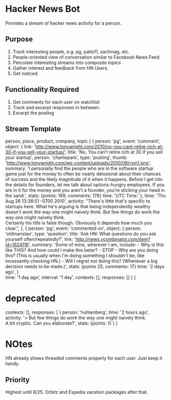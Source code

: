
# Hacker News Bot 

Provides a stream of hacker news activity for a person. 

## Purpose 

1. Track interesting people, e.g. pg, patio11, sachinag, etc. 
2. People-oriented view of conversation similar to Facebook News Feed.
3. Percolate interesting streams into composite topics 
4. Gather interest and feedback from HN Users.
5. Get noticed. 

## Functionality Required

1. Get comments for each user on watchlist
2. Track and excerpt responses in between. 
3. Excerpt the posting

## Stream Template
person, place, product, company, topic
[
{
  person: 'pg',
  event: 'comment',
  object: {
    link: 'http://www.tonywright.com/2010/no-you-cant-retire-rich-at-30-if-you-sell-your-startup/',
    title: 'No, You can\'t retire rich at 30 if you sell your startup',
    person: 'charliepark',
    type: 'posting',
    thumb: 'http://www.tonywright.com/wp-content/uploads/2010/08/rym1.png',
    summary: 'I personally find the people who are in the software startup game just for the money to often be nearly delusional about their chances of success and the likely magnitude of it when it happens. Before I get into the details for founders, let me talk about options-hungry employees. If you are in it for the money and you aren’t a founder, you’re sticking your head in the sand.',
    stats: {points: 199, comments: 176}
    time: 'UTC Time.'
  },
  time: 'Thu Aug 26 13:38:51 -0700 2010',
  activity: "There's little that's specific to startups here. What he's arguing is that being independently wealthy doesn't work the way one might naively think. But few things do work the way one might naively think.<br/>Certainly his title is false though. Obviously it depends how much you clear.", 
},
{
  person: 'pg',
  event: 'commented on',
  object: {
    person: 'oldmanstan',
    type: 'question',
    title: 'Ask HN: What questions do you ask yourself often/repeatedly?',
    link: 'http://news.ycombinator.com/item?id=1624116',
    summary: 'Some of mine, wherever I am, include: - Why is this like THIS? And how could I make this beter? - STOP - Why are you doing this? (This is usually when I'm doing something I shouldn't be, like incessantly checking HN.) - Will I regret not doing this? (Whenever a big decision needs to be made.)',
    stats: {points 25, comments: 17}
    time: '2 days ago',
  }  
  time: '1 day ago',
  interval: '1 day',
  contexts: [],
  responses: []
}
]

# deprecated
  contexts: [], 
  responses: [
    {
      person: 'huhtenberg', 
      time: '2 hours ago', 
      activity: '> But few things do work the way one might naively think.<br/> A bit cryptic. Can you elaborate?',
      stats: {points: 1}
    }
  ]

# NOtes 
HN already shows threaded comments properly for each user. Just keep it handy. 

## Priority 

Highest until 8/25. 
Orbitz and Expedia vacation packages after that.

